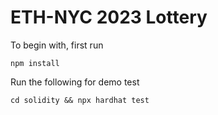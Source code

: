 # ETH-NYC 2023 Lottery

To begin with, first run

```console
npm install
```

Run the following for demo test

```console
cd solidity && npx hardhat test
```